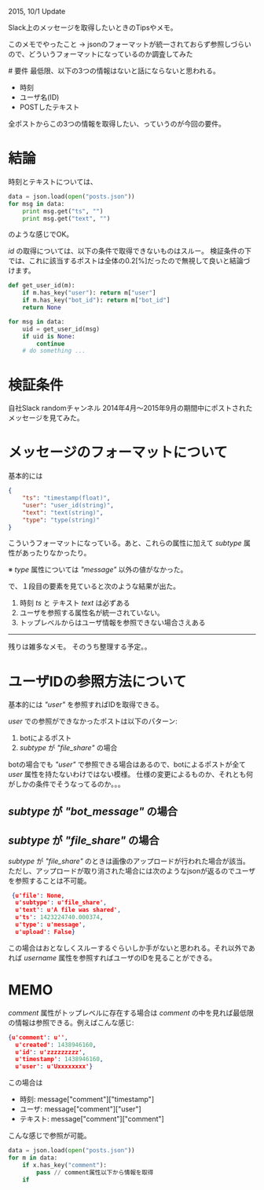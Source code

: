 2015, 10/1 Update

Slack上のメッセージを取得したいときのTipsやメモ。

このメモでやったこと -> jsonのフォーマットが統一されておらず参照しづらいので、どういうフォーマットになっているのか調査してみた

#️ 要件
最低限、以下の3つの情報はないと話にならないと思われる。

- 時刻
- ユーザ名(ID)
- POSTしたテキスト

全ポストからこの3つの情報を取得したい、っていうのが今回の要件。

# 結論
時刻とテキストについては、

```python
data = json.load(open("posts.json"))
for msg in data:
	print msg.get("ts", "")
	print msg.get("text", "")
```

のような感じでOK。

_id_ の取得については、以下の条件で取得できないものはスルー。
検証条件の下では、これに該当するポストは全体の0.2[%]だったので無視して良いと結論づけます。

```python
def get_user_id(m):
    if m.has_key("user"): return m["user"]
    if m.has_key("bot_id"): return m["bot_id"]
    return None

for msg in data:
	uid = get_user_id(msg)
	if uid is None:
		continue
	# do something ...
```

# 検証条件
自社Slack randomチャンネル
2014年4月〜2015年9月の期間中にポストされたメッセージを見てみた。

# メッセージのフォーマットについて
基本的には

```json
{
	"ts": "timestamp(float)",
	"user": "user_id(string)",
	"text": "text(string)",
	"type": "type(string)"
}
```

こういうフォーマットになっている。あと、これらの属性に加えて _subtype_ 属性があったりなかったり。

※ _type_ 属性については _"message"_ 以外の値がなかった。

で、１段目の要素を見ていると次のような結果が出た。

1. 時刻 _ts_ と テキスト _text_ は必ずある
2. ユーザを参照する属性名が統一されていない。
3. トップレベルからはユーザ情報を参照できない場合さえある


-----


残りは雑多なメモ。
そのうち整理する予定。。

# ユーザIDの参照方法について
基本的には _"user"_ を参照すればIDを取得できる。

_user_ での参照ができなかったポストは以下のパターン:

1. botによるポスト
2. _subtype_ が _"file_share"_ の場合

botの場合でも _"user"_ で参照できる場合はあるので、botによるポストが全て _user_ 属性を持たないわけではない模様。
仕様の変更によるものか、それとも何がしかの条件でそうなってるのか。。。

## _subtype_ が _"bot_message"_ の場合

## _subtype_ が _"file_share"_ の場合
_subtype_ が _"file_share"_ のときは画像のアップロードが行われた場合が該当。
ただし、アップロードが取り消された場合には次のようなjsonが返るのでユーザを参照することは不可能。

```json
 {u'file': None,
  u'subtype': u'file_share',
  u'text': u'A file was shared',
  u'ts': 1423224740.000374,
  u'type': u'message',
  u'upload': False}
```	

この場合はおとなしくスルーするぐらいしか手がないと思われる。それ以外であれば _username_ 属性を参照すればユーザのIDを見ることができる。


# MEMO
_comment_ 属性がトップレベルに存在する場合は _comment_ の中を見れば最低限の情報は参照できる。例えばこんな感じ:

```json
{u'comment': u'',
  u'created': 1438946160,
  u'id': u'zzzzzzzzz',
  u'timestamp': 1438946160,
  u'user': u'Uxxxxxxxx'}
```	

この場合は

- 時刻: message["comment"]["timestamp"]
- ユーザ: message["comment"]["user"]
- テキスト: message["comment"]["comment"]

こんな感じで参照が可能。


```python
data = json.load(open("posts.json"))
for m in data:
	if x.has_key("comment"):
		pass // comment属性以下から情報を取得
	if 